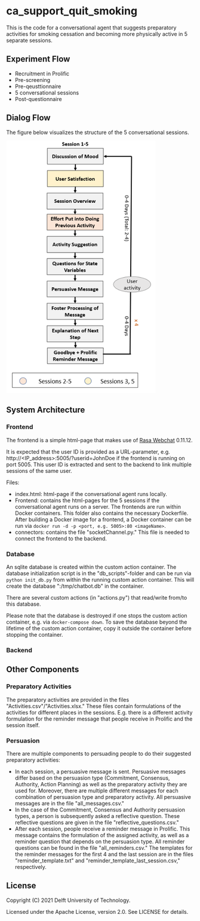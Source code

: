 # ca_support_quit_smoking

This is the code for a conversational agent that suggests preparatory activities for smoking cessation and becoming more physically active in 5 separate sessions.

## Experiment Flow

- Recruitment in Prolific
- Pre-screening
- Pre-qeusttionnaire
- 5 conversational sessions
- Post-questionnaire

## Dialog Flow

The figure below visualizes the structure of the 5 conversational sessions.

<img src = "Images/Dialog_Flow.PNG" width = "400" title="Dialog Flow">

## System Architecture

### Frontend
The frontend is a simple html-page that makes use of [Rasa Webchat](https://github.com/botfront/rasa-webchat) 0.11.12.

It is expected that the user ID is provided as a URL-parameter, e.g. http://<IP_address>:5005/?userid=JohnDoe if the frontend is running on port 5005. This user ID is extracted and sent to the backend to link multiple sessions of the same user.

Files:
- index.html: html-page if the conversational agent runs locally.
- Frontend: contains the html-pages for the 5 sessions if the conversational agent runs on a server. The frontends are run within Docker containers. This folder also contains the necessary Dockerfile. After building a Docker image for a frontend, a Docker container can be run via `docker run -d -p <port, e.g. 5005>:80 <imageName>`.
- connectors: contains the file "socketChannel.py." This file is needed to connect the frontend to the backend.

### Database
An sqlite database is created within the custom action container. The database initialization script is in the "db_scripts"-folder and can be run via `python init_db.py` from within the running custom action container. This will create the database ":/tmp/chatbot.db" in the container.

There are several custom actions (in "actions.py") that read/write from/to this database.

Please note that the database is destroyed if one stops the custom action container, e.g. via `docker-compose down`. To save the database beyond the lifetime of the custom action container, copy it outside the container before stopping the container.

### Backend

## Other Components

### Preparatory Activities

The preparatory activities are provided in the files "Activities.csv"/"Activities.xlsx." These files contain formulations of the activities for different places in the sessions. E.g. there is a different activity formulation for the reminder message that people receive in Prolific and the session itself.

### Persuasion

There are multiple components to persuading people to do their suggested preparatory activities:
- In each session, a persuasive message is sent. Persuasive messages differ based on the persuasion type (Commitment, Consensus, Authority, Action Planning) as well as the preparatory activity they are used for. Moreover, there are multiple different messages for each combination of persuasion type and preparatory activity. All persuasive messages are in the file "all_messages.csv."
- In the case of the Commitment, Consensus and Authority persuasion types, a person is subsequently asked a reflective question. These reflective questions are given in the file "reflective_questions.csv."
- After each session, people receive a reminder message in Prolific. This message contains the formulation of the assigned activity, as well as a reminder question that depends on the persuasion type. All reminder questions can be found in the file "all_reminders.csv." The templates for the reminder messages for the first 4 and the last session are in the files "reminder_template.txt" and "reminder_template_last_session.csv," respectively.

## License

Copyright (C) 2021 Delft University of Technology.

Licensed under the Apache License, version 2.0. See LICENSE for details.